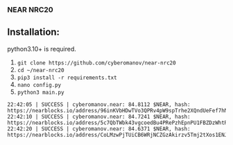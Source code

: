 ### NEAR NRC20

## Installation:

python3.10+ is required.
1. `git clone https://github.com/cyberomanov/near-nrc20`
2. `cd ~/near-nrc20`
3. `pip3 install -r requirements.txt`
4. `nano config.py`
5. `python3 main.py`

```commandline
22:42:05 | SUCCESS | cyberomanov.near: 84.8112 $NEAR, hash: https://nearblocks.io/address/96inKVbHDwTVo3QPRv4pW9spTrhe2XQndUeFef7hNtdp.
22:42:10 | SUCCESS | cyberomanov.near: 84.7241 $NEAR, hash: https://nearblocks.io/address/5c7QbTWbk43vgcoedBu4PRePzhEpnPU1FBZDzWhtRBZq.
22:42:20 | SUCCESS | cyberomanov.near: 84.6371 $NEAR, hash: https://nearblocks.io/address/CoLMzwPjTUiCB6WRjNCZGzAkirzv5Tmj2tXos1ENJVoc.
```